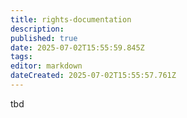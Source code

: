 ```yaml
---
title: rights-documentation
description: 
published: true
date: 2025-07-02T15:55:59.845Z
tags: 
editor: markdown
dateCreated: 2025-07-02T15:55:57.761Z
---
```


<!---Todo: Fixme--->
tbd
